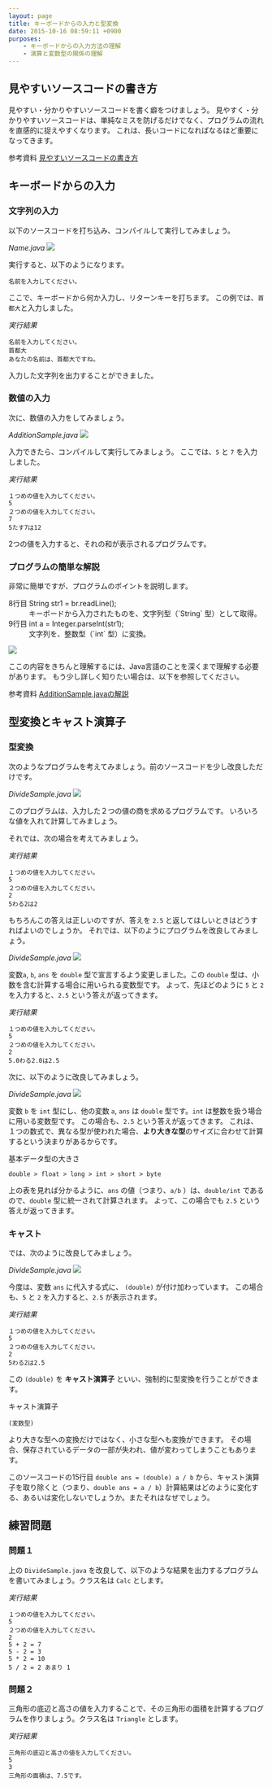 ```yaml
---
layout: page
title: キーボードからの入力と型変換
date: 2015-10-16 08:59:11 +0900
purposes:
    - キーボードからの入力方法の理解
    - 演算と変数型の関係の理解
---
```



見やすいソースコードの書き方
----------------------------

見やすい・分かりやすいソースコードを書く癖をつけましょう。
見やすく・分かりやすいソースコードは、単純なミスを防げるだけでなく、プログラムの流れを直感的に捉えやすくなります。
これは、長いコードになればなるほど重要になってきます。

<span class="label label-info">参考資料</span> [見やすいソースコードの書き方](../../appendix/coding_tips.html)

キーボードからの入力
--------------------

### 文字列の入力

以下のソースコードを打ち込み、コンパイルして実行してみましょう。

*Name.java*
![](./pic/Name.java.png)

実行すると、以下のようになります。

    名前を入力してください。

ここで、キーボードから何か入力し、リターンキーを打ちます。
この例では、`首都大`と入力しました。

*実行結果*

    名前を入力してください。
    首都大
    あなたの名前は、首都大ですね。

入力した文字列を出力することができました。

### 数値の入力

次に、数値の入力をしてみましょう。

*AdditionSample.java*
![](./pic/AdditionSample.java.png)

入力できたら、コンパイルして実行してみましょう。
ここでは、`5` と `7` を入力しました。

*実行結果*

    １つめの値を入力してください。
    5
    ２つめの値を入力してください。
    7
    5たす7は12

2つの値を入力すると、それの和が表示されるプログラムです。

### プログラムの簡単な解説

非常に簡単ですが、プログラムのポイントを説明します。

<dl>
<dt>8行目 String str1 = br.readLine();</dt>
<dd>キーボードから入力されたものを、文字列型（`String` 型）として取得。</dd>
<dt>9行目 int a = Integer.parseInt(str1);</dt>
<dd>文字列を、整数型（`int` 型）に変換。</dd>
</dl>

![](./pic/calcjava.png)

ここの内容をきちんと理解するには、Java言語のことを深くまで理解する必要があります。
もう少し詳しく知りたい場合は、以下を参照してください。

<span class="label label-info">参考資料</span> [AdditionSample.javaの解説](../../appendix/addition_sample.html)


型変換とキャスト演算子
----------------------

### 型変換

次のようなプログラムを考えてみましょう。前のソースコードを少し改良しただけです。

*DivideSample.java*
![](./pic/DivideSample.java.png)

このプログラムは、入力した２つの値の商を求めるプログラムです。
いろいろな値を入れて計算してみましょう。

それでは、次の場合を考えてみましょう。

*実行結果*

    １つめの値を入力してください。
    5
    ２つめの値を入力してください。
    2
    5わる2は2

もちろんこの答えは正しいのですが、答えを `2.5` と返してほしいときはどうすればよいのでしょうか。
それでは、以下のようにプログラムを改良してみましょう。

*DivideSample.java*
![](./pic/DivideSample.java.Mod1.png)

変数`a`, `b`, `ans` を `double` 型で宣言するよう変更しました。この `double` 型は、小数を含む計算する場合に用いられる変数型です。
よって、先ほどのように `5` と `2` を入力すると、`2.5` という答えが返ってきます。

*実行結果*

    １つめの値を入力してください。
    5
    ２つめの値を入力してください。
    2
    5.0わる2.0は2.5

次に、以下のように改良してみましょう。

*DivideSample.java*
![](./pic/DivideSample.java.Mod2.png)

変数 `b` を `int` 型にし、他の変数 `a`, `ans` は `double` 型です。`int` は整数を扱う場合に用いる変数型です。
この場合も、`2.5` という答えが返ってきます。
これは、１つの数式で、異なる型が使われた場合、**より大きな型**のサイズに合わせて計算するという決まりがあるからです。

基本データ型の大きさ

    double > float > long > int > short > byte

上の表を見れば分かるように、`ans` の値（つまり、`a/b` ）は、`double/int` であるので、`double` 型に統一されて計算されます。
よって、この場合でも `2.5` という答えが返ってきます。

### キャスト

では、次のように改良してみましょう。

*DivideSample.java*
![](./pic/DivideSample.java.Mod3.png)

今度は、変数 `ans` に代入する式に、 `(double)` が付け加わっています。
この場合も、`5` と `2` を入力すると、`2.5` が表示されます。

*実行結果*

    １つめの値を入力してください。
    5
    ２つめの値を入力してください。
    2
    5わる2は2.5

この `(double)` を **キャスト演算子** といい、強制的に型変換を行うことができます。

キャスト演算子

    (変数型)

より大きな型への変換だけではなく、小さな型へも変換ができます。
その場合、保存されているデータの一部が失われ、値が変わってしまうこともあります。

このソースコードの15行目 `double ans = (double) a / b` から、キャスト演算子を取り除くと（つまり、`double ans = a / b`）計算結果はどのように変化する、あるいは変化しないでしょうか。またそれはなぜでしょう。


練習問題
--------

### 問題１

上の `DivideSample.java` を改良して、以下のような結果を出力するプログラムを書いてみましょう。クラス名は `Calc` とします。

*実行結果*

    １つめの値を入力してください。
    5
    ２つめの値を入力してください。
    2
    5 + 2 = 7
    5 - 2 = 3
    5 * 2 = 10
    5 / 2 = 2 あまり 1

### 問題２

三角形の底辺と高さの値を入力することで、その三角形の面積を計算するプログラムを作りましょう。クラス名は `Triangle` とします。

*実行結果*

    三角形の底辺と高さの値を入力してください。
    5
    3
    三角形の面積は、7.5です。
